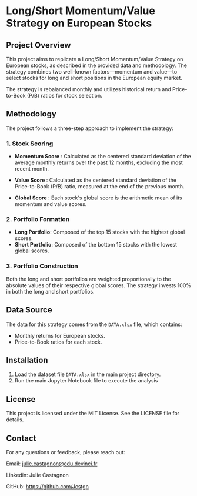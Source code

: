 # Long/Short Momentum/Value Strategy on European Stocks
## Project Overview

This project aims to replicate a Long/Short Momentum/Value Strategy on European stocks, as described in the provided data and methodology. The strategy combines two well-known factors—momentum and value—to select stocks for long and short positions in the European equity market. 

The strategy is rebalanced monthly and utilizes historical return and Price-to-Book (P/B) ratios for stock selection.

## Methodology
The project follows a three-step approach to implement the strategy:

### 1. Stock Scoring
 - **Momentum Score** : Calculated as the centered standard deviation of the average monthly returns over the past 12 months, excluding the most recent month.

 - **Value Score** : Calculated as the centered standard deviation of the Price-to-Book (P/B) ratio, measured at the end of the previous month.

 - **Global Score** : Each stock's global score is the arithmetic mean of its momentum and value scores.

### 2. Portfolio Formation
 - **Long Portfolio**: Composed of the top 15 stocks with the highest global scores.
 - **Short Portfolio**: Composed of the bottom 15 stocks with the lowest global scores.

### 3. Portfolio Construction
Both the long and short portfolios are weighted proportionally to the absolute values of their respective global scores.
The strategy invests 100% in both the long and short portfolios.

## Data Source
The data for this strategy comes from the `DATA.xlsx` file, which contains:

 - Monthly returns for European stocks.
 - Price-to-Book ratios for each stock.

## Installation
1. Load the dataset file `DATA.xlsx` in the main project directory.
2. Run the main Jupyter Notebook file to execute the analysis

## License
This project is licensed under the MIT License. See the LICENSE file for details.

## Contact
For any questions or feedback, please reach out:

Email: julie.castagnon@edu.devinci.fr

Linkedin: Julie Castagnon

GitHub: https://github.com/Jcstgn
